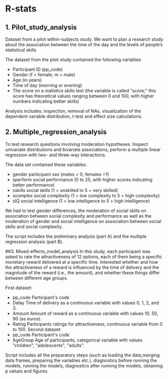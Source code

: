 # R-stats
## 1. Pilot_study_analysis
Dataset from a pilot within-subjects study.
We want to plan a research study about the association between the time of the day and the levels of people’s statistical skills

The dataset from the pilot study contained the following variables
- Participant ID (pp_code)
- Gender (f = female; m = male)
- Age (in years)
- Time of day (morning or evening)
- The score on a statistics skills test (the variable is called "score;" this score has theoretical values ranging between 0 and 100, with higher numbers indicating better skills)

Analysis includes: inspection, removal of NAs, visualization of the dependent variable distribution, t-test and effect size calculations.

## 2. Multiple_regression_analysis
To test research questions involving moderation hypotheses.
Inspect univariate distributions and bivariate associations, perform a multiple linear regression with two- and three-way interactions.

The data set contained these variables:

- gender		participant sex (males = 0; females =1)
- sperform	social performance (0 to 25, with higher scores indicating better performance)
- sskills		social skills (1 = unskilled to 5 = very skilled)
- scomplex	social complexity (1 = low complexity to 5 = high complexity)
- sIQ		social intelligence (1 = low intelligence to 5 = high intelligence)

We had to test gender differences, the moderation of social skills on association between social complexity and performance
as well as the moderation of gender and social intelligence on association between social skills and social complexity.

The script includes the preliminary analysis (part A) and the multiple regression analysis (part B).

##3. Mixed-effects_model_analysis
In this study, each participant was asked to rate the attractiveness of 12 options, each of them being a
specific monetary reward delivered at a specific time.
Interested whether and how the attractiveness of a reward is influenced by the time of delivery and the magnitude of 
the reward (i.e., the amount), and whether these things differ between different age groups.

First dataset:
- pp_code      Participant's code
- Delay        Time of delivery as a continuous variable with values 0, 1, 2, and 3.
- Amount       Amount of reward as a continuous variable with values 10, 50, 90 (as euros).
- Rating       Participants ratings for attractiveness, continuous variable from 0 to 100.
Second dataset:
- pp_code      Participant's code
- AgeGroup     Age of participants, categorical variable with values "children", "adolescents", "adults".    



Script includes all the preparatory steps (such as loading the data,merging data frames, preparing the variables etc.),
diagnostics before running the models, running the models, diagnostics after running the models, obtaining p values and figures.
